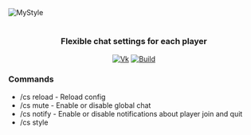 
<img src="https://sun9-19.userapi.com/vDsznuotYB4oiYajoYZr2YNefeMLw2MJFNBQug/3PXywNWonus.jpg" alt="MyStyle" align="center">

<div align="center">
  <h1> </h1>
  <h3>Flexible chat settings for each player</h3>
  
  [![Vk](https://img.shields.io/badge/vk-DeelTer-9cf)](https://vk.com/DeelTer/)
  [![Build](https://img.shields.io/badge/builds-check%20it-green)](https://github.com/DeelTer/MyStyle/releases)
  
</div>

### Commands
* /cs reload - Reload config
* /cs mute - Enable or disable global chat
* /cs notify - Enable or disable notifications about player join and quit
* /cs style <style> - Change your chat style ( placeholders: %PLAYER% & %MESSAGE% )
* /cs prefix <local/global> <prefix> - Change your chat prefix
